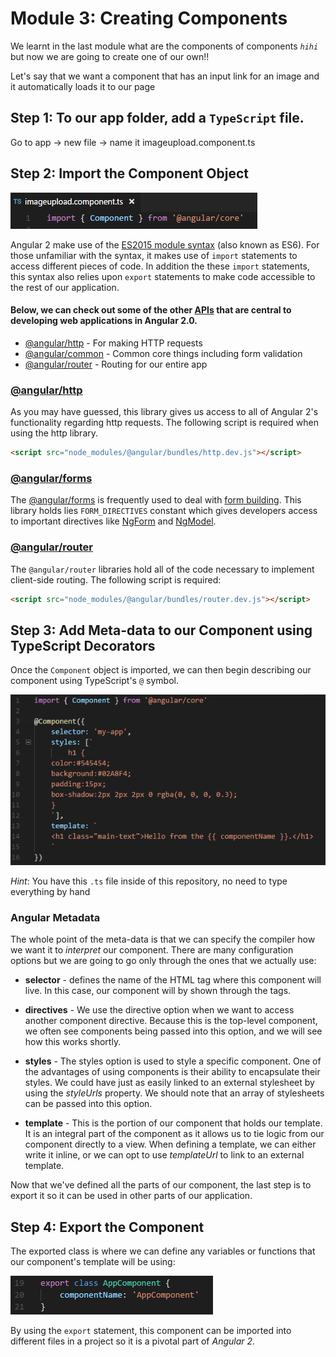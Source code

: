 # Module 3: Creating Components

We learnt in the last module what are the components of components *`hihi`* but now we are going to create one of our own!!

Let's say that we want a component that has an input link for an image and it automatically loads it to our page

## Step 1: To our app folder, add a `TypeScript` file.

Go to app -> new file -> name it imageupload.component.ts

## Step 2: Import the Component Object

![ImportComponent](https://github.com/microsoft-dx/angular2-fundamentals/blob/master/Images/module-3-1.PNG)

Angular 2 make use of the [ES2015 module syntax](http://exploringjs.com/es6/ch_modules.html) (also known as ES6). For those unfamiliar with the syntax, it makes use of `import` statements to access different pieces of code. In addition the these `import` statements, this syntax also relies upon `export` statements to make code accessible to the rest of our application.

#### Below, we can check out some of the other [APIs](https://angular.io/api) that are central to developing web applications in Angular 2.0.

- [@angular/http](https://angular.io/api/http/Http) - For making HTTP requests
- [@angular/common](https://angular.io/api/common) - Common core things including form validation
- [@angular/router](https://angular.io/api/router) - Routing for our entire app

### [@angular/http](https://angular.io/api/http/Http)

As you may have guessed, this library gives us access to all of Angular 2's functionality regarding http requests. The following script is required when using the http library.

```html
<script src="node_modules/@angular/bundles/http.dev.js"></script>
```
### [@angular/forms](https://angular.io/api/forms)

The [@angular/forms](https://angular.io/api/forms) is frequently used to deal with [form building](https://angular.io/guide/forms). This library holds lies `FORM_DIRECTIVES` constant which gives developers access to important directives like [NgForm](https://docs.angularjs.org/api/ng/directive/ngForm) and [NgModel](https://angular.io/api/forms/NgModel).

### [@angular/router](https://angular.io/api/router)

The `@angular/router` libraries hold all of the code necessary to implement client-side routing. The following script is required:

```html
<script src="node_modules/@angular/bundles/router.dev.js"></script>
```

## Step 3: Add Meta-data to our Component using TypeScript Decorators

Once the `Component` object is imported, we can then begin describing our component using TypeScript's `@` symbol.

![Component](https://github.com/microsoft-dx/angular2-fundamentals/blob/master/Images/module-3-2.PNG)

*Hint*: You have this `.ts` file inside of this repository, no need to type everything by hand

### Angular Metadata

The whole point of the meta-data is that we can specify the compiler how we want it to *interpret* our component. There are many configuration options but we are going to go only through the ones that we actually use:

* **selector** - defines the name of the HTML tag where this component will live. In this case, our component will by shown through the <my-app></my-app> tags.

* **directives** - We use the directive option when we want to access another component directive. Because this is the top-level component, we often see components being passed into this option, and we will see how this works shortly.

* **styles** - The styles option is used to style a specific component. One of the advantages of using components is their ability to encapsulate their styles. We could have just as easily linked to an external stylesheet by using the *styleUrls* property. We should note that an array of stylesheets can be passed into this option.

* **template** - This is the portion of our component that holds our template. It is an integral part of the component as it allows us to tie logic from our component directly to a view. When defining a template, we can either write it inline, or we can opt to use *templateUrl* to link to an external template.

Now that we've defined all the parts of our component, the last step is to export it so it can be used in other parts of our application.

## Step 4: Export the Component

The exported class is where we can define any variables or functions that our component's template will be using:

![ExportedComponent](https://github.com/microsoft-dx/angular2-fundamentals/blob/master/Images/module-3-3.PNG)

By using the `export` statement, this component can be imported into different files in a project so it is a pivotal part of *Angular 2*.

